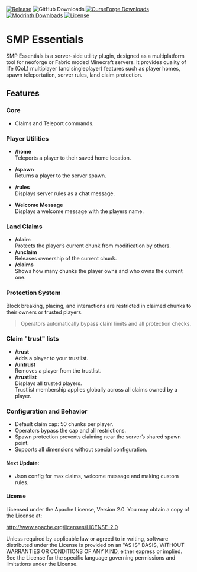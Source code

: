 [![Release](https://img.shields.io/github/v/release/Rvhoyos/QuackedSMP)](https://github.com/Rvhoyos/QuackedSMP/releases)
![GitHub Downloads](https://img.shields.io/github/downloads/Rvhoyos/QuackedSMP/total)
[![CurseForge Downloads](https://img.shields.io/curseforge/dt/1360431?label=CurseForge%20downloads)](https://www.curseforge.com/minecraft/mc-mods/quackedsmp)
[![Modrinth Downloads](https://img.shields.io/modrinth/dt/quackedsmp?label=Modrinth%20downloads)](https://modrinth.com/mod/quackedsmp)
[![License](https://img.shields.io/badge/License-Apache%202.0-blue)](LICENSE)


# SMP Essentials

SMP Essentials is a server-side utility plugin, designed as a multiplatform tool for neoforge or Fabric moded Minecraft servers. 
It provides quality of life (QoL) multiplayer (and singleplayer) features such as player homes, spawn teleportation, server rules, land claim protection.

## Features
### Core
- Claims and Teleport commands.
### Player Utilities
- **/home**  
Teleports a player to their saved home location.  
- **/spawn**  
Returns a player to the server spawn.  
- **/rules**  
Displays server rules as a chat message.

- **Welcome Message**  
Displays a welcome message with the players name. 

### Land Claims
- **/claim**  
Protects the player’s current chunk from modification by others.  
- **/unclaim**  
Releases ownership of the current chunk.  
- **/claims**  
Shows how many chunks the player owns and who owns the current one.

### Protection System
Block breaking, placing, and interactions are restricted in claimed chunks to their owners or trusted players.  
> Operators automatically bypass claim limits and all protection checks.

### Claim "trust" lists
- **/trust <player>**  
Adds a player to your trustlist.  
- **/untrust <player>**  
Removes a player from the trustlist.  
- **/trustlist**  
Displays all trusted players.   
Trustlist membership applies globally across all claims owned by a player.

### Configuration and Behavior
- Default claim cap: 50 chunks per player.
- Operators bypass the cap and all restrictions.
- Spawn protection prevents claiming near the server’s shared spawn point.
- Supports all dimensions without special configuration.



#### Next Update:
- Json config for max claims, welcome message and making custom rules.

#### License

Licensed under the Apache License, Version 2.0. You may obtain a copy of the License at:

http://www.apache.org/licenses/LICENSE-2.0

Unless required by applicable law or agreed to in writing, software distributed under the License is provided on an "AS IS" BASIS, WITHOUT WARRANTIES OR CONDITIONS OF ANY KIND, either express or implied. See the License for the specific language governing permissions and limitations under the License.
